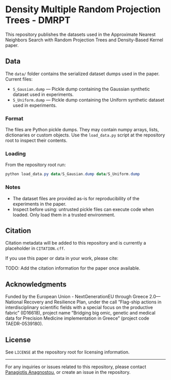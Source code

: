 #  Density Multiple Random Projection Trees - DMRPT

This repository publishes the datasets used in the Approximate Nearest Neighbors Search with Random Projection Trees and Density-Based Kernel paper.

## Data

The `data/` folder contains the serialized dataset dumps used in the paper. Current files:

- `S_Gausian.dump` — Pickle dump containing the Gaussian synthetic dataset used in experiments.
- `S_Uniform.dump` — Pickle dump containing the Uniform synthetic dataset used in experiments.

### Format

The files are Python pickle dumps. They may contain numpy arrays, lists, dictionaries or custom objects. Use the `load_data.py` script at the repository root to inspect their contents.

### Loading

From the repository root run:

```powershell
python load_data.py data/S_Gausian.dump data/S_Uniform.dump
```

### Notes

- The dataset files are provided as-is for reproducibility of the experiments in the paper.
- Inspect before using: untrusted pickle files can execute code when loaded. Only load them in a trusted environment.

## Citation

Citation metadata will be added to this repository and is currently a placeholder in `CITATION.cff`.

If you use this paper or data in your work, please cite:

TODO: Add the citation information for the paper once available.

## Acknowledgments

Funded by the European Union - NextGenerationEU through Greece 2.0—National Recovery and Resilience Plan, under the call ”Flag-ship actions in interdisciplinary scientific fields with a special focus on the productive fabric” (ID16618), project name ”Bridging big omic, genetic and medical data for Precision Medicine implementation in Greece” (project code TAEDR-0539180).

## License

See `LICENSE` at the repository root for licensing information.

---

For any inquiries or issues related to this repository, please contact [Panagiotis Anagnostou](mailto:panagno@uth.gr), or create an issue in the repository.
